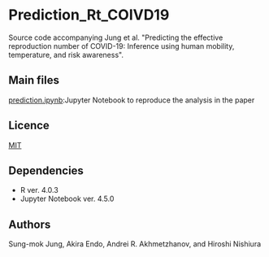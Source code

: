 # Prediction_Rt_COIVD19
Source code accompanying Jung et al. "Predicting the effective reproduction number of COVID-19: Inference using human mobility, temperature, and risk awareness".

## Main files
[prediction.ipynb](https://github.com/SungmokJung/Prediction_Rt_COIVD19/blob/main/Prediction_Rt_COVID19.ipynb):Jupyter Notebook to reproduce the analysis in the paper

## Licence
[MIT](https://github.com/SungmokJung/Prediction_Rt_COIVD19/blob/main/LICENSE)

## Dependencies
* R ver. 4.0.3
* Jupyter Notebook ver. 4.5.0

## Authors
Sung-mok Jung, Akira Endo, Andrei R. Akhmetzhanov, and Hiroshi Nishiura
